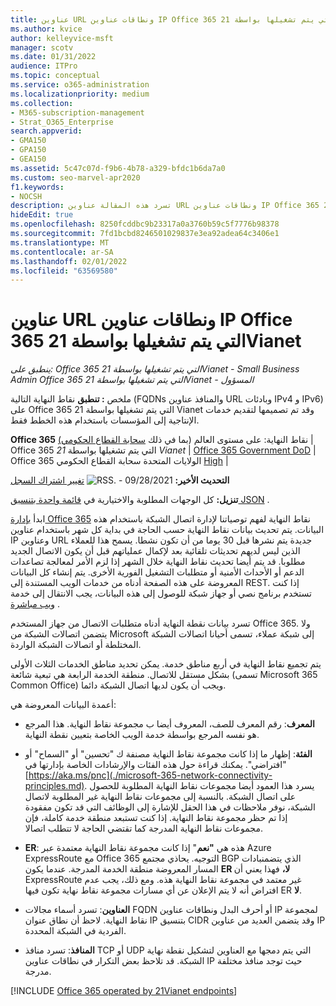 ```yaml
---
title: عناوين URL ونطاقات عناوين IP Office 365 التي يتم تشغيلها بواسطة 21Vianet
ms.author: kvice
author: kelleyvice-msft
manager: scotv
ms.date: 01/31/2022
audience: ITPro
ms.topic: conceptual
ms.service: o365-administration
ms.localizationpriority: medium
ms.collection:
- M365-subscription-management
- Strat_O365_Enterprise
search.appverid:
- GMA150
- GPA150
- GEA150
ms.assetid: 5c47c07d-f9b6-4b78-a329-bfdc1b6da7a0
ms.custom: seo-marvel-apr2020
f1.keywords:
- NOCSH
description: تسرد هذه المقالة عناوين URL ونطاقات عناوين IP Office 365 عند تشغيلها بواسطة 21Vianet في الصين.
hideEdit: true
ms.openlocfilehash: 8250fcddbc9b23317a0a3760b59c5f7776b98378
ms.sourcegitcommit: 7fd1bcbd8246501029837e3ea92adea64c3406e1
ms.translationtype: MT
ms.contentlocale: ar-SA
ms.lasthandoff: 02/01/2022
ms.locfileid: "63569580"
---
```

# <a name="urls-and-ip-address-ranges-for-office-365-operated-by-21vianet"></a>عناوين URL ونطاقات عناوين IP Office 365 التي يتم تشغيلها بواسطة 21Vianet

 *ينطبق على: Office 365 التي يتم تشغيلها بواسطة 21Vianet - Small Business Admin Office 365 التي يتم تشغيلها بواسطة 21Vianet - المسؤول*

ملخص **: تنطبق** نقاط النهاية التالية (FQDNs والمنافذ عناوين URL وبادئات IPv4 و IPv6) على Office 365 التي يتم تشغيلها بواسطة 21 Vianet وقد تم تصميمها لتقديم خدمات الإنتاجية إلى المؤسسات باستخدام هذه الخطط فقط.
  
 **Office 365** نقاط النهاية: على مستوى العالم (بما في ذلك [سحابة القطاع الحكومي)](urls-and-ip-address-ranges.md)  | Office 365 التي يتم تشغيلها بواسطة *21 Vianet* |  [Office 365 Government DoD](microsoft-365-u-s-government-dod-endpoints.md) |  Office 365 الولايات المتحدة سحابة القطاع الحكومي [High](microsoft-365-u-s-government-gcc-high-endpoints.md) |
  
**التحديث الأخير:** 09/28/2021 - ![RSS.](../media/5dc6bb29-25db-4f44-9580-77c735492c4b.png) [تغيير اشتراك السجل](https://endpoints.office.com/version/China?allversions=true&format=rss&clientrequestid=b10c5ed1-bad1-445f-b386-b919946339a7)

**تنزيل:** كل الوجهات المطلوبة والاختيارية في [قائمة واحدة بتنسيق JSON](https://endpoints.office.com/endpoints/China?clientrequestid=b10c5ed1-bad1-445f-b386-b919946339a7) .

ابدأ [بإدارة Office 365](managing-office-365-endpoints.md) نقاط النهاية لفهم توصياتنا لإدارة اتصال الشبكة باستخدام هذه البيانات. يتم تحديث بيانات نقاط النهاية حسب الحاجة في بداية كل شهر باستخدام عناوين IP وعناوين URL جديدة يتم نشرها قبل 30 يوما من أن تكون نشطا. يسمح هذا للعملاء الذين ليس لديهم تحديثات تلقائية بعد لإكمال عملياتهم قبل أن يكون الاتصال الجديد مطلوبا. قد يتم أيضا تحديث نقاط النهاية خلال الشهر إذا لزم الأمر لمعالجة تصاعدات الدعم أو الأحداث الأمنية أو متطلبات التشغيل الفورية الأخرى. يتم إنشاء كل البيانات المعروضة على هذه الصفحة أدناه من خدمات الويب المستندة إلى REST. إذا كنت تستخدم برنامج نصي أو جهاز شبكة للوصول إلى هذه البيانات، يجب الانتقال إلى خدمة [ويب مباشرة](microsoft-365-ip-web-service.md) .

تسرد بيانات نقطة النهاية أدناه متطلبات الاتصال من جهاز المستخدم Office 365. ولا يتضمن اتصالات الشبكة من Microsoft إلى شبكة عملاء، تسمى أحيانا اتصالات الشبكة المختلطة أو اتصالات الشبكة الواردة.

يتم تجميع نقاط النهاية في أربع مناطق خدمة. يمكن تحديد مناطق الخدمات الثلاث الأولى بشكل مستقل للاتصال. منطقة الخدمة الرابعة هي تبعية شائعة (تسمى Microsoft 365 Common Office) ويجب أن يكون لديها اتصال الشبكة دائما.

أعمدة البيانات المعروضة هي:

- **المعرف**: رقم المعرف للصف، المعروف أيضا ب مجموعة نقاط النهاية. هذا المرجع هو نفسه المرجع بواسطة خدمة الويب الخاصة بتعيين نقطة النهاية.

- **الفئة**: إظهار ما إذا كانت مجموعة نقاط النهاية مصنفة ك "تحسين" أو "السماح" أو "افتراضي". يمكنك قراءة حول هذه الفئات والإرشادات الخاصة بإدارتها في [https://aka.ms/pnc](./microsoft-365-network-connectivity-principles.md). يسرد هذا العمود أيضا مجموعات نقاط النهاية المطلوبة للحصول على اتصال الشبكة. بالنسبة إلى مجموعات نقاط النهاية غير المطلوبة لاتصال الشبكة، نوفر ملاحظات في هذا الحقل للإشارة إلى الوظائف التي قد تكون مفقودة إذا تم حظر مجموعة نقاط النهاية. إذا كنت تستبعد منطقة خدمة كاملة، فإن مجموعات نقاط النهاية المدرجة كما تقتضي الحاجة لا تتطلب اتصالا.

- **ER**: هذه هي **"نعم**" إذا كانت مجموعة نقاط النهاية معتمدة عبر Azure ExpressRoute مع Office 365 التوجيه. يحاذي مجتمع BGP الذي يتضمنبادات المسار المعروضة منطقة الخدمة المدرجة. عندما يكون **ER لا،** فهذا يعني أن ExpressRoute غير معتمد في مجموعة نقاط النهاية هذه. ومع ذلك، يجب عدم افتراض أنه لا يتم الإعلان عن أي مسارات مجموعة نقاط نهاية تكون فيها ER **لا**.

- **العناوين**: تسرد أسماء مجالات FQDN أو أحرف البدل ونطاقات عناوين IP لمجموعة نقاط النهاية. لاحظ أن نطاق عنوان IP بتنسيق CIDR وقد يتضمن العديد من عناوين IP الفردية في الشبكة المحددة.
 
- **المنافذ**: تسرد منافذ TCP أو UDP التي يتم دمجها مع العناوين لتشكيل نقطة نهاية الشبكة. قد تلاحظ بعض التكرار في نطاقات عناوين IP حيث توجد منافذ مختلفة مدرجة.

[!INCLUDE [Office 365 operated by 21Vianet endpoints](../includes/office-365-operated-by-21vianet-endpoints.md)]